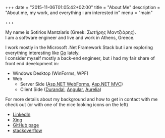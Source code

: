 +++
date = "2015-11-06T01:05:42+02:00"
title = "About Me"
description = "About me, my work, and everything i am interested in"
menu = "main"

+++

My name is Sotirios Mantziaris (Greek: Σωτήρης Μαντζιάρης).  
I am a software engineer and live and work in Athens, Greece.

I work mostly in the Microsoft .Net Framework Stack but i am exploring everything interesting like [Go](https://golang.org/) lately.  
I consider myself mostly a back-end engineer, but i had my fair share of front end development in:

* Windows Desktop (WinForms, WPF) 	
* Web
	* Server Side ([Asp.NET WebForms](http://www.asp.net/web-forms), [Asp.NET MVC](http://www.asp.net/mvc))
	* Client Side ([Durandal](http://durandaljs.com/), [Angular](https://angularjs.org/), [Aurelia](http://aurelia.io/))

For more details about my background and how to get in contact with me check out (or with one of the nice looking icons on the left)

* [LinkedIn](https://gr.linkedin.com/in/sotirismantziaris)
* [Xing](https://www.xing.com/profile/Sotirios_Mantziaris)
* [GitHub page](https://github.com/mantzas)
* [stackoverflow](http://stackoverflow.com/users/182740/mantzas)
